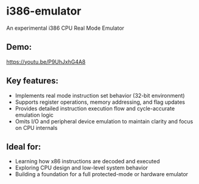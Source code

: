 # i386-emulator
An experimental i386 CPU Real Mode Emulator

## Demo:
https://youtu.be/P9UhJxhG4A8

## Key features:

- Implements real mode instruction set behavior (32-bit environment)
- Supports register operations, memory addressing, and flag updates
- Provides detailed instruction execution flow and cycle-accurate emulation logic
- Omits I/O and peripheral device emulation to maintain clarity and focus on CPU internals

## Ideal for:
- Learning how x86 instructions are decoded and executed
- Exploring CPU design and low-level system behavior
- Building a foundation for a full protected-mode or hardware emulator
